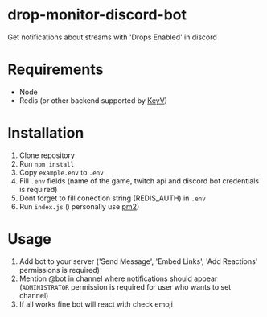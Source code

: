 # drop-monitor-discord-bot
Get notifications about streams with 'Drops Enabled' in discord

# Requirements
- Node 
- Redis (or other backend supported by [KeyV](https://github.com/lukechilds/keyv))

# Installation
1. Clone repository
1. Run `npm install`
1. Copy `example.env` to `.env`
1. Fill `.env` fields (name of the game, twitch api and discord bot credentials is required)
1. Dont forget to fill conection string (REDIS_AUTH) in `.env`
1. Run `index.js` (i personally use [pm2](https://pm2.keymetrics.io/))

# Usage 
1. Add bot to your server ('Send Message', 'Embed Links', 'Add Reactions' permissions is required)
1. Mention @bot in channel where notifications should appear (`ADMINISTRATOR` permission is required for user who wants to set channel)
1. If all works fine bot will react with check emoji
